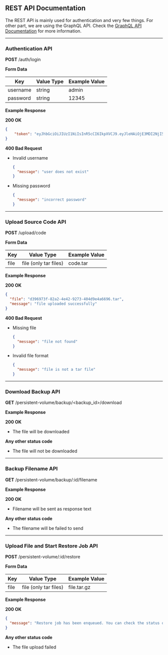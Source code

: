 ## REST API Documentation

The REST API is mainly used for authentication and very few things.
For other part, we are using the GraphQL API. Check the [GraphQL API Documentation](https://github.com/swiftwave-org/swiftwave/blob/develop/docs/api_docs.md) for more information.

---

### Authentication API
**POST** /auth/login

**Form Data**

| Key | Value Type | Example Value |
| --- |------------|---------------|
| username | string     | admin         |
| password | string     | 12345         |

**Example Response**

**200 OK**
```json
{
    "token": "eyJhbGciOiJIUzI1NiIsInR5cCI6IkpXVCJ9.eyJleHAiOjE3MDI2NjI5MzUsImlhdCI6MTcwMjY1OTMzNSwibmJmIjoxNzAyNjU5MzM1LCJ1c2VybmFtZSI6InRhbm1veXNydCJ9.5X9n8iEQy7UNcGfReH2Ap2WiSXZfFkQ0WJURMIyl_O0"
}
```

**400 Bad Request**
- Invalid username
  ```json
  {
    "message": "user does not exist"
  }
  ```
- Missing password
  ```json
  {
    "message": "incorrect password"
  }
  ```

---

### Upload Source Code API
**POST** /upload/code

**Form Data**

| Key | Value Type            | Example Value |
| --- |-----------------------|---------------|
| file | file (only tar files) | code.tar         |

**Example Response**

**200 OK**
```json
{
  "file": "d396973f-82a2-4e42-9273-404d9e4a6696.tar",
  "message": "file uploaded successfully"
}
```

**400 Bad Request**
- Missing file
  ```json
  {
    "message": "file not found"
  }
  ```
- Invalid file format
  ```json
  {
    "message": "file is not a tar file"
  }
  ```

---

### Download Backup API

**GET** /persistent-volume/backup/<backup_id>/download

**Example Response**

**200 OK**
- The file will be downloaded

**Any other status code**
- The file will not be downloaded

---

### Backup Filename API

**GET** /persistent-volume/backup/:id/filename

**Example Response**

**200 OK**
- Filename will be sent as response text

**Any other status code**
- The filename will be failed to send

---

### Upload File and Start Restore Job API
**POST** /persistent-volume/:id/restore

**Form Data**

| Key | Value Type            | Example Value |
| --- |-----------------------|---------------|
| file | file (only tar files) | file.tar.gz   |

**Example Response**

**200 OK**
```json
{
  "message": "Restore job has been enqueued. You can check the status of the restore job in restore panel"
}
```

**Any other status code**
- The file upload failed